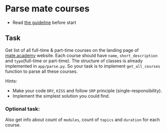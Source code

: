 # Parse mate courses

- Read [the guideline](https://github.com/mate-academy/py-task-guideline/blob/main/README.md) before start

## Task

Get list of all full-time & part-time courses on the landing page of [mate.academy](https://mate.academy
) website. Each course should have `name`, `short_description` and `type`(full-time or part-time). 
The structure of classes is already implemented in `app/parse.py`. 
So your task is to implement `get_all_courses` function to parse all these courses.

Hints:
- Make your code `DRY`, `KISS` and follow `SRP` principle (single-responsibility).
- Implement the simplest solution you could find.


### Optional task:

Also get info about count of `modules`, count of `topics` and `duration` for each course.

